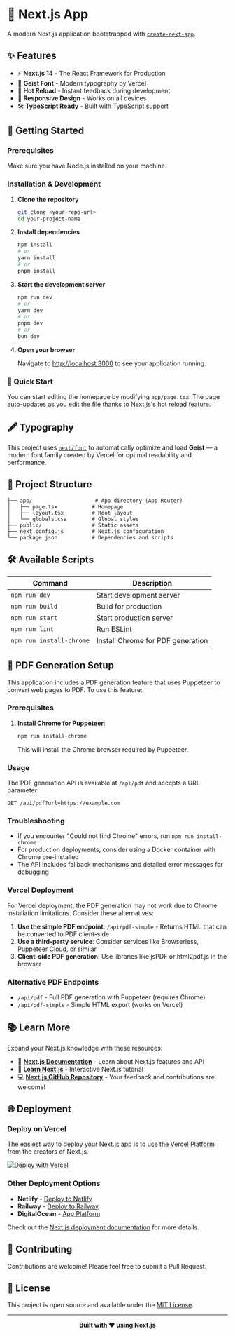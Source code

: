 # 🚀 Next.js App

A modern Next.js application bootstrapped with [`create-next-app`](https://github.com/vercel/next.js/tree/canary/packages/create-next-app).

## ✨ Features

- ⚡ **Next.js 14** - The React Framework for Production
- 🎨 **Geist Font** - Modern typography by Vercel
- 🔄 **Hot Reload** - Instant feedback during development
- 📱 **Responsive Design** - Works on all devices
- 🛠️ **TypeScript Ready** - Built with TypeScript support

## 🚀 Getting Started

### Prerequisites

Make sure you have Node.js installed on your machine.

### Installation & Development

1. **Clone the repository**
   ```bash
   git clone <your-repo-url>
   cd your-project-name
   ```

2. **Install dependencies**
   ```bash
   npm install
   # or
   yarn install
   # or
   pnpm install
   ```

3. **Start the development server**
   ```bash
   npm run dev
   # or
   yarn dev
   # or
   pnpm dev
   # or
   bun dev
   ```

4. **Open your browser**
   
   Navigate to [http://localhost:3000](http://localhost:3000) to see your application running.

### 🎯 Quick Start

You can start editing the homepage by modifying `app/page.tsx`. The page auto-updates as you edit the file thanks to Next.js's hot reload feature.

## 🖋️ Typography

This project uses [`next/font`](https://nextjs.org/docs/basic-features/font-optimization) to automatically optimize and load **Geist** — a modern font family created by Vercel for optimal readability and performance.

## 📁 Project Structure

```
├── app/                    # App directory (App Router)
│   ├── page.tsx           # Homepage
│   ├── layout.tsx         # Root layout
│   └── globals.css        # Global styles
├── public/                # Static assets
├── next.config.js         # Next.js configuration
└── package.json           # Dependencies and scripts
```

## 🛠️ Available Scripts

| Command | Description |
|---------|-------------|
| `npm run dev` | Start development server |
| `npm run build` | Build for production |
| `npm run start` | Start production server |
| `npm run lint` | Run ESLint |
| `npm run install-chrome` | Install Chrome for PDF generation |

## 📄 PDF Generation Setup

This application includes a PDF generation feature that uses Puppeteer to convert web pages to PDF. To use this feature:

### Prerequisites
1. **Install Chrome for Puppeteer**:
   ```bash
   npm run install-chrome
   ```
   
   This will install the Chrome browser required by Puppeteer.

### Usage
The PDF generation API is available at `/api/pdf` and accepts a URL parameter:
```
GET /api/pdf?url=https://example.com
```

### Troubleshooting
- If you encounter "Could not find Chrome" errors, run `npm run install-chrome`
- For production deployments, consider using a Docker container with Chrome pre-installed
- The API includes fallback mechanisms and detailed error messages for debugging

### Vercel Deployment
For Vercel deployment, the PDF generation may not work due to Chrome installation limitations. Consider these alternatives:

1. **Use the simple PDF endpoint**: `/api/pdf-simple` - Returns HTML that can be converted to PDF client-side
2. **Use a third-party service**: Consider services like Browserless, Puppeteer Cloud, or similar
3. **Client-side PDF generation**: Use libraries like jsPDF or html2pdf.js in the browser

### Alternative PDF Endpoints
- `/api/pdf` - Full PDF generation with Puppeteer (requires Chrome)
- `/api/pdf-simple` - Simple HTML export (works on Vercel)

## 📚 Learn More

Expand your Next.js knowledge with these resources:

- 📘 [**Next.js Documentation**](https://nextjs.org/docs) - Learn about Next.js features and API
- 🧠 [**Learn Next.js**](https://nextjs.org/learn) - Interactive Next.js tutorial
- 💻 [**Next.js GitHub Repository**](https://github.com/vercel/next.js/) - Your feedback and contributions are welcome!

## 🌐 Deployment

### Deploy on Vercel

The easiest way to deploy your Next.js app is to use the [Vercel Platform](https://vercel.com/new?utm_medium=default-template&filter=next.js&utm_source=create-next-app&utm_campaign=create-next-app-readme) from the creators of Next.js.

[![Deploy with Vercel](https://vercel.com/button)](https://vercel.com/new?utm_medium=default-template&filter=next.js&utm_source=create-next-app&utm_campaign=create-next-app-readme)

### Other Deployment Options

- **Netlify** - [Deploy to Netlify](https://docs.netlify.com/integrations/frameworks/next-js/)
- **Railway** - [Deploy to Railway](https://railway.app)
- **DigitalOcean** - [App Platform](https://www.digitalocean.com/products/app-platform/)

Check out the [Next.js deployment documentation](https://nextjs.org/docs/deployment) for more details.

## 🤝 Contributing

Contributions are welcome! Please feel free to submit a Pull Request.

## 📄 License

This project is open source and available under the [MIT License](LICENSE).

---

<div align="center">
  <strong>Built with ❤️ using Next.js</strong>
</div>
